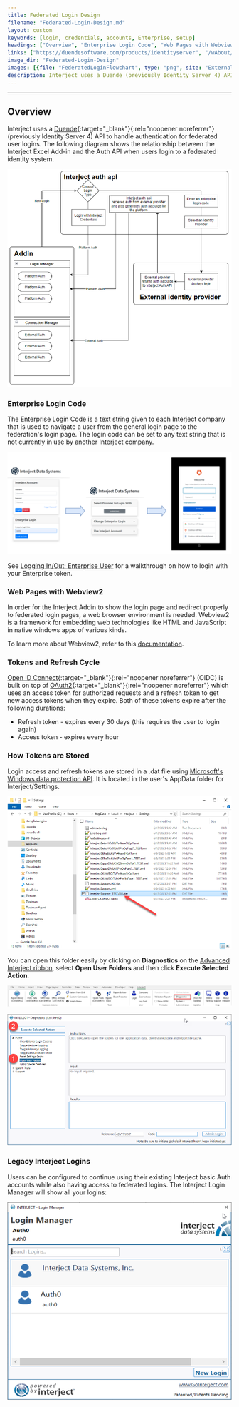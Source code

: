 ```yaml
---
title: Federated Login Design
filename: "Federated-Login-Design.md"
layout: custom
keywords: [login, credentials, accounts, Enterprise, setup]
headings: ["Overview", "Enterprise Login Code", "Web Pages with Webview2", "Tokens and Refresh Cycle", "How Tokens are Stored", "Legacy Interject Logins"]
links: ["https://duendesoftware.com/products/identityserver", "/wAbout/logging-in-enterprise.html", "https://learn.microsoft.com/en-us/microsoft-edge/webview2/", "https://openid.net/developers/how-connect-works/", "https://auth0.com/intro-to-iam/what-is-oauth-2", "https://learn.microsoft.com/en-us/dotnet/standard/security/how-to-use-data-protection", "/wGetStarted/INTERJECT-Ribbon-Menu-Items.html#advanced-menu-items"]
image_dir: "Federated-Login-Design"
images: [{file: "FederatedLoginFlowchart", type: "png", site: "External", cat: "Flow Chart", sub: "Login Process", report: "", ribbon: "", config: ""},{file: "EnterpriseLoginFlowchart", type: "png", site: "Interject", cat: "Login", sub: "Federated Login", report: "", ribbon: "", config: ""},{file: "FileExplorer", type: "png", site: "Windows", cat: "Explorer", sub: "", report: "", ribbon: "", config: ""},{file: "DiagnosticsRibbon", type: "png", site: "Interject", cat: "Ribbon", sub: "", report: "", ribbon: "Advanced", config: ""},{file: "Diagnostics", type: "png", site: "Addin", cat: "Diagnostics", sub: "Open User Folders", report: "", ribbon: "", config: ""},{file: "DualLogins", type: "png", site: "Addin", cat: "Login Manager", sub: "", report: "", ribbon: "", config: ""}]
description: Interject uses a Duende (previously Identity Server 4) API to handle authentication for federated user logins.
---
```

* * *

## Overview

Interject uses a [Duende](https://duendesoftware.com/products/identityserver){:target="_blank"}{:rel="noopener noreferrer"} (previously Identity Server 4) API to handle authentication for federated user logins. The following diagram shows the relationship between the Interject Excel Add-in and the Auth API when users login to a federated identity system.

![](/images/Federated-Login-Design/FederatedLoginFlowchart.png)
<br>

### Enterprise Login Code

The Enterprise Login Code is a text string given to each Interject company that is used to navigate a user from the general login page to the federation's login page. The login code can be set to any text string that is not currently in use by another Interject company.

![](/images/Federated-Login-Design/EnterpriseLoginFlowchart.png)
<br>

See [Logging In/Out: Enterprise User](/wAbout/logging-in-enterprise.html) for a walkthrough on how to login with your Enterprise token.

### Web Pages with Webview2

In order for the Interject Addin to show the login page and redirect properly to federated login pages, a web browser environment is needed. Webview2 is a framework for embedding web technologies like HTML and JavaScript in native windows apps of various kinds. 

To learn more about Webview2, refer to this [documentation](https://learn.microsoft.com/en-us/microsoft-edge/webview2/).

### Tokens and Refresh Cycle

[Open ID Connect](https://openid.net/developers/how-connect-works/){:target="_blank"}{:rel="noopener noreferrer"} (OIDC) is built on top of [OAuth2](https://auth0.com/intro-to-iam/what-is-oauth-2){:target="_blank"}{:rel="noopener noreferrer"} which uses an access token for authorized requests and a refresh token to get new access tokens when they expire. Both of these tokens expire after the following durations:

* Refresh token - expires every 30 days (this requires the user to login again)
* Access token - expires every hour 

### How Tokens are Stored

Login access and refresh tokens are stored in a .dat file using [Microsoft's Windows data protection API](https://learn.microsoft.com/en-us/dotnet/standard/security/how-to-use-data-protection). It is located in the user's AppData folder for Interject/Settings.

![](/images/Federated-Login-Design/FileExplorer.png)
<br>

You can open this folder easily by clicking on **Diagnostics** on the [Advanced Interject ribbon](/wGetStarted/INTERJECT-Ribbon-Menu-Items.html#advanced-menu-items), select **Open User Folders** and then click **Execute Selected Action**.

![](/images/Federated-Login-Design/DiagnosticsRibbon.png)
<br>

![](/images/Federated-Login-Design/Diagnostics.png)
<br>

### Legacy Interject Logins

Users can be configured to continue using their existing Interject basic Auth accounts while also having access to federated logins. The Interject Login Manager will show all your logins:

![](/images/Federated-Login-Design/DualLogins.png)
<br>
